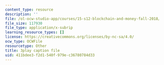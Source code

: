 ```yaml
---
content_type: resource
description: ''
file: /ol-ocw-studio-app/courses/15-s12-blockchain-and-money-fall-2018/411bdee3f2d1540f979ec36780784d33_-cZPoqnRZq4.vtt
file_size: 117930
file_type: application/x-subrip
learning_resource_types: []
license: https://creativecommons.org/licenses/by-nc-sa/4.0/
ocw_type: OCWFile
resourcetype: Other
title: 3play caption file
uid: 411bdee3-f2d1-540f-979e-c36780784d33
---
```

